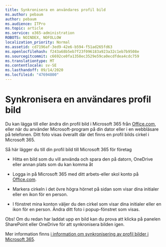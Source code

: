```yaml
---
title: Synkronisera en användares profil bild
ms.author: pebaum
author: pebaum
ms.audience: ITPro
ms.topic: article
ms.service: o365-administration
ROBOTS: NOINDEX, NOFOLLOW
localization_priority: Normal
ms.assetid: cd7196af-3ed9-42e6-b594-f51ad265fd63
ms.openlocfilehash: f243a68b5eb7f23f096183a923a32c1eb7b9508e
ms.sourcegitcommit: c6692ce0fa1358ec3529e59ca0ecdfdea4cdc759
ms.translationtype: MT
ms.contentlocale: sv-SE
ms.lasthandoff: 09/14/2020
ms.locfileid: "47694800"
---
```

# <a name="sync-a-users-profile-picture"></a>Synkronisera en användares profil bild

Du kan lägga till eller ändra din profil bild i Microsoft 365 från [Office.com](https://www.office.com), eller när du använder Microsoft-program på din dator eller i en webbläsare på telefonen. Ditt foto visas överallt där det finns en profil bilds cirkel i Microsoft 365.

Så här lägger du till din profil bild till Microsoft 365 för företag

- Hitta en bild som du vill använda och spara den på datorn, OneDrive eller annan plats som du kan komma åt

- Logga in på Microsoft 365 med ditt arbets-eller skol konto på [Office.com](https://www.office.com).

- Markera cirkeln i det övre högra hörnet på sidan som visar dina initialer eller en ikon för en person.

- I fönstret mina konton väljer du den cirkel som visar dina initialer eller en ikon för en person. Ändra ditt foto i popup-fönstret som visas.

Obs! Om du redan har laddat upp en bild kan du prova att klicka på panelen SharePoint eller OneDrive för att synkronisera bilden igen.

Mer information finns [i information om synkronisering av profil bilder i Microsoft 365](https://support.office.com/article/information-about-profile-picture-synchronization-in-office-365-20594d76-d054-4af4-a660-401133e3d48a).
